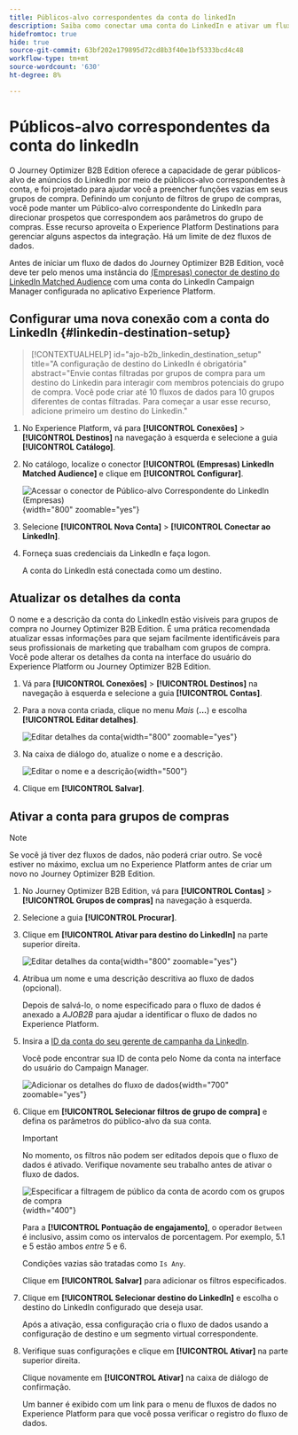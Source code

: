 ```yaml
---
title: Públicos-alvo correspondentes da conta do linkedIn
description: Saiba como conectar uma conta do LinkedIn e ativar um fluxo de dados para grupos de compra.
hidefromtoc: true
hide: true
source-git-commit: 63bf202e179895d72cd8b3f40e1bf5333bcd4c48
workflow-type: tm+mt
source-wordcount: '630'
ht-degree: 8%

---
```


# Públicos-alvo correspondentes da conta do linkedIn

O Journey Optimizer B2B Edition oferece a capacidade de gerar públicos-alvo de anúncios do LinkedIn por meio de públicos-alvo correspondentes à conta, e foi projetado para ajudar você a preencher funções vazias em seus grupos de compra. Definindo um conjunto de filtros de grupo de compras, você pode manter um Público-alvo correspondente do LinkedIn para direcionar prospetos que correspondem aos parâmetros do grupo de compras. Esse recurso aproveita o Experience Platform Destinations para gerenciar alguns aspectos da integração. Há um limite de dez fluxos de dados.

Antes de iniciar um fluxo de dados do Journey Optimizer B2B Edition, você deve ter pelo menos uma instância do [(Empresas) conector de destino do LinkedIn Matched Audience](https://experienceleague.adobe.com/en/docs/experience-platform/destinations/catalog/social/linkedin#connect) com uma conta do LinkedIn Campaign Manager configurada no aplicativo Experience Platform.

## Configurar uma nova conexão com a conta do LinkedIn {#linkedin-destination-setup}

>[!CONTEXTUALHELP]
>id="ajo-b2b_linkedin_destination_setup"
>title="A configuração de destino do LinkedIn é obrigatória"
>abstract="Envie contas filtradas por grupos de compra para um destino do Linkedin para interagir com membros potenciais do grupo de compra. Você pode criar até 10 fluxos de dados para 10 grupos diferentes de contas filtradas. Para começar a usar esse recurso, adicione primeiro um destino do Linkedin."

1. No Experience Platform, vá para **[!UICONTROL Conexões]** > **[!UICONTROL Destinos]** na navegação à esquerda e selecione a guia **[!UICONTROL Catálogo]**.

1. No catálogo, localize o conector **[!UICONTROL (Empresas) LinkedIn Matched Audience]** e clique em **[!UICONTROL Configurar]**.

   ![Acessar o conector de Público-alvo Correspondente do LinkedIn (Empresas)](./assets/aep-destinations-catalog-linkedin.png){width="800" zoomable="yes"}

1. Selecione **[!UICONTROL Nova Conta]** > **[!UICONTROL Conectar ao LinkedIn]**.

1. Forneça suas credenciais da LinkedIn e faça logon.

   A conta do LinkedIn está conectada como um destino.

## Atualizar os detalhes da conta

O nome e a descrição da conta do LinkedIn estão visíveis para grupos de compra no Journey Optimizer B2B Edition. É uma prática recomendada atualizar essas informações para que sejam facilmente identificáveis para seus profissionais de marketing que trabalham com grupos de compra. Você pode alterar os detalhes da conta na interface do usuário do Experience Platform ou Journey Optimizer B2B Edition.

1. Vá para **[!UICONTROL Conexões]** > **[!UICONTROL Destinos]** na navegação à esquerda e selecione a guia **[!UICONTROL Contas]**.

1. Para a nova conta criada, clique no menu _Mais_ (**...**) e escolha **[!UICONTROL Editar detalhes]**.

   ![Editar detalhes da conta](./assets/aep-destinations-accounts-edit-details.png){width="800" zoomable="yes"}

1. Na caixa de diálogo do, atualize o nome e a descrição.

   ![Editar o nome e a descrição](./assets/destinations-linkedin-account-edit-details-dialog.png){width="500"}

1. Clique em **[!UICONTROL Salvar]**.

## Ativar a conta para grupos de compras

>[!NOTE]
>
>Se você já tiver dez fluxos de dados, não poderá criar outro. Se você estiver no máximo, exclua um no Experience Platform antes de criar um novo no Journey Optimizer B2B Edition.

1. No Journey Optimizer B2B Edition, vá para **[!UICONTROL Contas]** > **[!UICONTROL Grupos de compras]** na navegação à esquerda.

1. Selecione a guia **[!UICONTROL Procurar]**.

1. Clique em **[!UICONTROL Ativar para destino do LinkedIn]** na parte superior direita.

   ![Editar detalhes da conta](./assets/activate-linkedin-destination.png){width="800" zoomable="yes"}

1. Atribua um nome e uma descrição descritiva ao fluxo de dados (opcional).

   Depois de salvá-lo, o nome especificado para o fluxo de dados é anexado a _AJOB2B_ para ajudar a identificar o fluxo de dados no Experience Platform.

1. Insira a [ID da conta do seu gerente de campanha da LinkedIn](https://www.linkedin.com/help/lms/answer/a424270).

   Você pode encontrar sua ID de conta pelo Nome da conta na interface do usuário do Campaign Manager.

   ![Adicionar os detalhes do fluxo de dados](./assets/destinations-linkedin-activate-details.png){width="700" zoomable="yes"}

1. Clique em **[!UICONTROL Selecionar filtros de grupo de compra]** e defina os parâmetros do público-alvo da sua conta.

   >[!IMPORTANT]
   >
   >No momento, os filtros não podem ser editados depois que o fluxo de dados é ativado. Verifique novamente seu trabalho antes de ativar o fluxo de dados.

   ![Especificar a filtragem de público da conta de acordo com os grupos de compra](./assets/destinations-linkedin-activate-buying-group-filters.png){width="400"}

   Para a **[!UICONTROL Pontuação de engajamento]**, o operador `Between` é inclusivo, assim como os intervalos de porcentagem. Por exemplo, 5.1 e 5 estão ambos _entre_ 5 e 6.

   Condições vazias são tratadas como `Is Any`.

   Clique em **[!UICONTROL Salvar]** para adicionar os filtros especificados.

1. Clique em **[!UICONTROL Selecionar destino do LinkedIn]** e escolha o destino do LinkedIn configurado que deseja usar.

   Após a ativação, essa configuração cria o fluxo de dados usando a configuração de destino e um segmento virtual correspondente.

1. Verifique suas configurações e clique em **[!UICONTROL Ativar]** na parte superior direita.

   Clique novamente em **[!UICONTROL Ativar]** na caixa de diálogo de confirmação.

   Um banner é exibido com um link para o menu de fluxos de dados no Experience Platform para que você possa verificar o registro do fluxo de dados.
